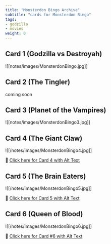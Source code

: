 ```yaml
---
title: "Monsterdon Bingo Archive"
subtitle: "cards for Monsterdon Bingo"
tags:
- godzilla
- movies
weight: 0
---
```


## Card 1 (Godzilla vs Destroyah)
![[notes/images/MonsterdonBingo.jpg]]

## Card 2 (The Tingler)

coming soon

## Card 3 (Planet of the Vampires)
![[notes/images/MonsterdonBingo3.jpg]]


## Card 4 (The Giant Claw)
![[/notes/images/MonsterdonBingo4.jpg]]

🔗 [Click here for Card 4 with Alt Text](https://writing.exchange/@cheribaker/110765201792265752)

## Card 5 (The Brain Eaters)

![[/notes/images/MonsterdonBingo5.jpg]]

🔗 [Click here for Card 5 with Alt Text](https://writing.exchange/@cheribaker/110804995534337511)

## Card 6 (Queen of Blood)

![[/notes/images/MonsterdonBingo6.jpg]]

🔗 [Click here for Card #6 with Alt Text](https://writing.exchange/@cheribaker/110844901947730679)
